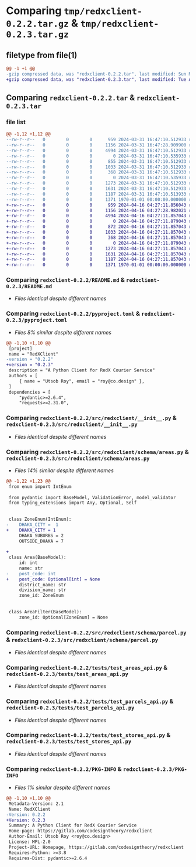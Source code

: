 # Comparing `tmp/redxclient-0.2.2.tar.gz` & `tmp/redxclient-0.2.3.tar.gz`

## filetype from file(1)

```diff
@@ -1 +1 @@
-gzip compressed data, was "redxclient-0.2.2.tar", last modified: Sun Mar 31 16:47:28 2024, max compression
+gzip compressed data, was "redxclient-0.2.3.tar", last modified: Tue Apr 16 04:27:28 2024, max compression
```

## Comparing `redxclient-0.2.2.tar` & `redxclient-0.2.3.tar`

### file list

```diff
@@ -1,12 +1,12 @@
--rw-r--r--   0        0        0      959 2024-03-31 16:47:10.512933 redxclient-0.2.2/README.md
--rw-r--r--   0        0        0     1156 2024-03-31 16:47:28.909900 redxclient-0.2.2/pyproject.toml
--rw-r--r--   0        0        0     4994 2024-03-31 16:47:10.512933 redxclient-0.2.2/src/redxclient/__init__.py
--rw-r--r--   0        0        0        0 2024-03-31 16:47:10.535933 redxclient-0.2.2/src/redxclient/schema/__init__.py
--rw-r--r--   0        0        0      855 2024-03-31 16:47:10.512933 redxclient-0.2.2/src/redxclient/schema/areas.py
--rw-r--r--   0        0        0     1033 2024-03-31 16:47:10.512933 redxclient-0.2.2/src/redxclient/schema/parcel.py
--rw-r--r--   0        0        0      368 2024-03-31 16:47:10.512933 redxclient-0.2.2/src/redxclient/schema/pickup.py
--rw-r--r--   0        0        0        0 2024-03-31 16:47:10.535933 redxclient-0.2.2/tests/__init__.py
--rw-r--r--   0        0        0     1273 2024-03-31 16:47:10.512933 redxclient-0.2.2/tests/test_areas_api.py
--rw-r--r--   0        0        0     1631 2024-03-31 16:47:10.512933 redxclient-0.2.2/tests/test_parcels_api.py
--rw-r--r--   0        0        0     1187 2024-03-31 16:47:10.513933 redxclient-0.2.2/tests/test_stores_api.py
--rw-r--r--   0        0        0     1371 1970-01-01 00:00:00.000000 redxclient-0.2.2/PKG-INFO
+-rw-r--r--   0        0        0      959 2024-04-16 04:27:11.856043 redxclient-0.2.3/README.md
+-rw-r--r--   0        0        0     1156 2024-04-16 04:27:28.982021 redxclient-0.2.3/pyproject.toml
+-rw-r--r--   0        0        0     4994 2024-04-16 04:27:11.857043 redxclient-0.2.3/src/redxclient/__init__.py
+-rw-r--r--   0        0        0        0 2024-04-16 04:27:11.879043 redxclient-0.2.3/src/redxclient/schema/__init__.py
+-rw-r--r--   0        0        0      872 2024-04-16 04:27:11.857043 redxclient-0.2.3/src/redxclient/schema/areas.py
+-rw-r--r--   0        0        0     1033 2024-04-16 04:27:11.857043 redxclient-0.2.3/src/redxclient/schema/parcel.py
+-rw-r--r--   0        0        0      368 2024-04-16 04:27:11.857043 redxclient-0.2.3/src/redxclient/schema/pickup.py
+-rw-r--r--   0        0        0        0 2024-04-16 04:27:11.879043 redxclient-0.2.3/tests/__init__.py
+-rw-r--r--   0        0        0     1273 2024-04-16 04:27:11.857043 redxclient-0.2.3/tests/test_areas_api.py
+-rw-r--r--   0        0        0     1631 2024-04-16 04:27:11.857043 redxclient-0.2.3/tests/test_parcels_api.py
+-rw-r--r--   0        0        0     1187 2024-04-16 04:27:11.857043 redxclient-0.2.3/tests/test_stores_api.py
+-rw-r--r--   0        0        0     1371 1970-01-01 00:00:00.000000 redxclient-0.2.3/PKG-INFO
```

### Comparing `redxclient-0.2.2/README.md` & `redxclient-0.2.3/README.md`

 * *Files identical despite different names*

### Comparing `redxclient-0.2.2/pyproject.toml` & `redxclient-0.2.3/pyproject.toml`

 * *Files 8% similar despite different names*

```diff
@@ -1,10 +1,10 @@
 [project]
 name = "RedXClient"
-version = "0.2.2"
+version = "0.2.3"
 description = "A Python Client for RedX Courier Service"
 authors = [
     { name = "Utsob Roy", email = "roy@co.design" },
 ]
 dependencies = [
     "pydantic>=2.6.4",
     "requests>=2.31.0",
```

### Comparing `redxclient-0.2.2/src/redxclient/__init__.py` & `redxclient-0.2.3/src/redxclient/__init__.py`

 * *Files identical despite different names*

### Comparing `redxclient-0.2.2/src/redxclient/schema/areas.py` & `redxclient-0.2.3/src/redxclient/schema/areas.py`

 * *Files 14% similar despite different names*

```diff
@@ -1,22 +1,23 @@
 from enum import IntEnum
 
 from pydantic import BaseModel, ValidationError, model_validator
 from typing_extensions import Any, Optional, Self
 
 
 class ZoneEnum(IntEnum):
-    DHAKA_CITY =  1
+    DHAKA_CITY = 1
     DHAKA_SUBURBS = 2
     OUTSIDE_DHAKA = 7
 
+
 class Area(BaseModel):
     id: int
     name: str
-    post_code: int
+    post_code: Optional[int] = None
     district_name: str
     division_name: str
     zone_id: ZoneEnum
 
 
 class AreaFilter(BaseModel):
     zone_id: Optional[ZoneEnum] = None
```

### Comparing `redxclient-0.2.2/src/redxclient/schema/parcel.py` & `redxclient-0.2.3/src/redxclient/schema/parcel.py`

 * *Files identical despite different names*

### Comparing `redxclient-0.2.2/tests/test_areas_api.py` & `redxclient-0.2.3/tests/test_areas_api.py`

 * *Files identical despite different names*

### Comparing `redxclient-0.2.2/tests/test_parcels_api.py` & `redxclient-0.2.3/tests/test_parcels_api.py`

 * *Files identical despite different names*

### Comparing `redxclient-0.2.2/tests/test_stores_api.py` & `redxclient-0.2.3/tests/test_stores_api.py`

 * *Files identical despite different names*

### Comparing `redxclient-0.2.2/PKG-INFO` & `redxclient-0.2.3/PKG-INFO`

 * *Files 1% similar despite different names*

```diff
@@ -1,10 +1,10 @@
 Metadata-Version: 2.1
 Name: RedXClient
-Version: 0.2.2
+Version: 0.2.3
 Summary: A Python Client for RedX Courier Service
 Home-page: https://gitlab.com/codesigntheory/redxclient
 Author-Email: Utsob Roy <roy@co.design>
 License: MPL-2.0
 Project-URL: Homepage, https://gitlab.com/codesigntheory/redxclient
 Requires-Python: >=3.8
 Requires-Dist: pydantic>=2.6.4
```

